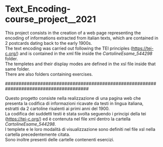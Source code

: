 # Text_Encoding-course_project__2021

This project consists in the creation of a web page representing the encoding of informations extracted from italian texts, which are
contained in 2 postcards dating back to the early 1900s.  
The text encoding was carried out following the TEI principles (https://tei-c.org/) and is contained in the xml file inside the _CartolineEsame_544298_ folder.  
The templetes and their display modes are defined in the xsl file inside that same folder.  
There are also folders containing exercises.  

#######################################################################################

Questo progetto consiste nella realizzazione di una pagina web che presenta la codifica di informazioni ricavate da testi in lingua 
italiana, estratti da 2 cartoline risalenti ai primi anni del 1900.   
La codifica dei suddetti testi è stata svolta seguendo i principi della tei (https://tei-c.org/) ed è contenuta nel file xml dentro la cartella _CartolineEsame_544298_.  
I templete e le loro modalità di visualizzazione sono definiti nel file xsl nella cartella precedentemente citata.  
Sono inoltre presenti delle cartelle contenenti esercizi.  
